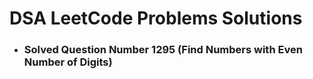<h1>DSA LeetCode Problems Solutions</h1>
<ul>
  <li><h3>Solved Question Number 1295 (Find Numbers with Even Number of Digits)</h3></li>
</ul>

